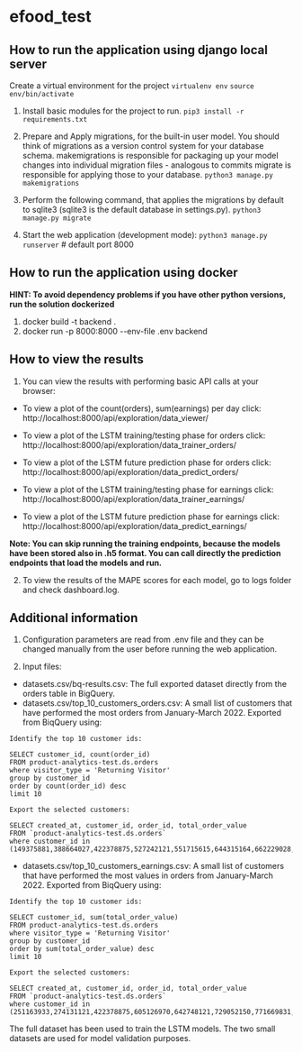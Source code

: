 # efood_test

## How to run the application using django local server

Create a virtual environment for the project
`virtualenv env`
`source env/bin/activate`


1) Install basic modules for the project to run.
`pip3 install -r requirements.txt`

2) Prepare and Apply migrations, for the built-in user model.
You should think of migrations as a version control system for your database schema. 
makemigrations is responsible for packaging up your model changes into individual migration files - analogous to commits
migrate is responsible for applying those to your database.
`python3 manage.py makemigrations`

3) Perform the following command, that applies the migrations by default to sqlite3 (sqlite3 is the default database in settings.py).
`python3 manage.py migrate`

4) Start the web application (development mode):
`python3 manage.py runserver` # default port 8000

## How to run the application using docker

**HINT: To avoid dependency problems if you have other python versions, run the solution dockerized**
1) docker build -t backend .
2) docker run -p 8000:8000 --env-file .env backend

## How to view the results
1) You can view the results with performing basic API calls at your browser:

- To view a plot of the count(orders), sum(earnings) per day click:  http://localhost:8000/api/exploration/data_viewer/

- To view a plot of the LSTM training/testing phase for orders click: http://localhost:8000/api/exploration/data_trainer_orders/
- To view a plot of the LSTM future prediction phase for orders click: http://localhost:8000/api/exploration/data_predict_orders/

- To view a plot of the LSTM training/testing phase for earnings click: http://localhost:8000/api/exploration/data_trainer_earnings/
- To view a plot of the LSTM future prediction phase for earnings click: http://localhost:8000/api/exploration/data_predict_earnings/

**Note: You can skip running the training endpoints, because the models have been stored also in .h5 format. 
You can call directly the prediction endpoints that load the models and run.**  

2) To view the results of the MAPE scores for each model, go to logs folder and check dashboard.log.


## Additional information
1) Configuration parameters are read from .env file and they can be changed manually from the user before running the web application.

2) Input files:
- datasets.csv/bq-results.csv: The full exported dataset directly from the orders table in BigQuery.
- datasets.csv/top_10_customers_orders.csv: A small list of customers that have performed the most orders from January-March 2022. Exported from BiqQuery using:

```
Identify the top 10 customer ids:

SELECT customer_id, count(order_id)
FROM product-analytics-test.ds.orders
where visitor_type = 'Returning Visitor' 
group by customer_id
order by count(order_id) desc
limit 10
```

```
Export the selected customers:

SELECT created_at, customer_id, order_id, total_order_value 
FROM `product-analytics-test.ds.orders`
where customer_id in (149375881,388664027,422378875,527242121,551715615,644315164,662229028,706537722,839511663,891671091)
```
- datasets.csv/top_10_customers_earnings.csv: A small list of customers that have performed the most values in orders from January-March 2022. Exported from BiqQuery using:

```
Identify the top 10 customer ids:

SELECT customer_id, sum(total_order_value)
FROM product-analytics-test.ds.orders
where visitor_type = 'Returning Visitor' 
group by customer_id
order by sum(total_order_value) desc
limit 10
```

```
Export the selected customers:

SELECT created_at, customer_id, order_id, total_order_value 
FROM `product-analytics-test.ds.orders`
where customer_id in (251163933,274131121,422378875,605126970,642748121,729052150,771669831,813139442,855149500,993537497)
```

The full dataset has been used to train the LSTM models. The two small datasets are used for model validation purposes.



